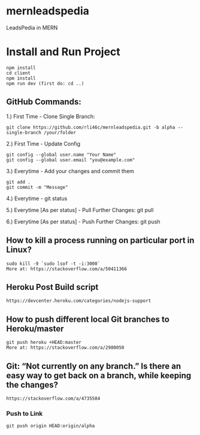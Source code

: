 # mernleadspedia
LeadsPedia in MERN

# Install and Run Project
    npm install
    cd client
    npm install
    npm run dev (first do: cd ..)

## GitHub Commands:
1.) First Time - Clone Single Branch: 
    <!-- directory address [/your/folder] is optional -->
    
    git clone https://github.com/rli46c/mernleadspedia.git -b alpha --single-branch /your/folder

2.) First Time - Update Config
<!-- Add [--global] only if you want the same config for all repositories -->
    git config --global user.name "Your Name"
    git config --global user.email "you@example.com"

3.) Everytime - Add your changes and commit them
<!-- Here [.] or [all] can be used to add all files. You can also add specific files/folders -->
    
    git add .
    git commit -m "Message"

4.) Everytime - git status

5.) Everytime [As per status] - Pull Further Changes: git pull

6.) Everytime [As per status] - Push Further Changes: git push



## How to kill a process running on particular port in Linux?
    sudo kill -9 `sudo lsof -t -i:3000`
    More at: https://stackoverflow.com/a/50411366

## Heroku Post Build script
    https://devcenter.heroku.com/categories/nodejs-support

## How to push different local Git branches to Heroku/master
    git push heroku +HEAD:master
    More at: https://stackoverflow.com/a/2980050

## Git: “Not currently on any branch.” Is there an easy way to get back on a branch, while keeping the changes?
    https://stackoverflow.com/a/4735584

### Push to Link
    git push origin HEAD:origin/alpha